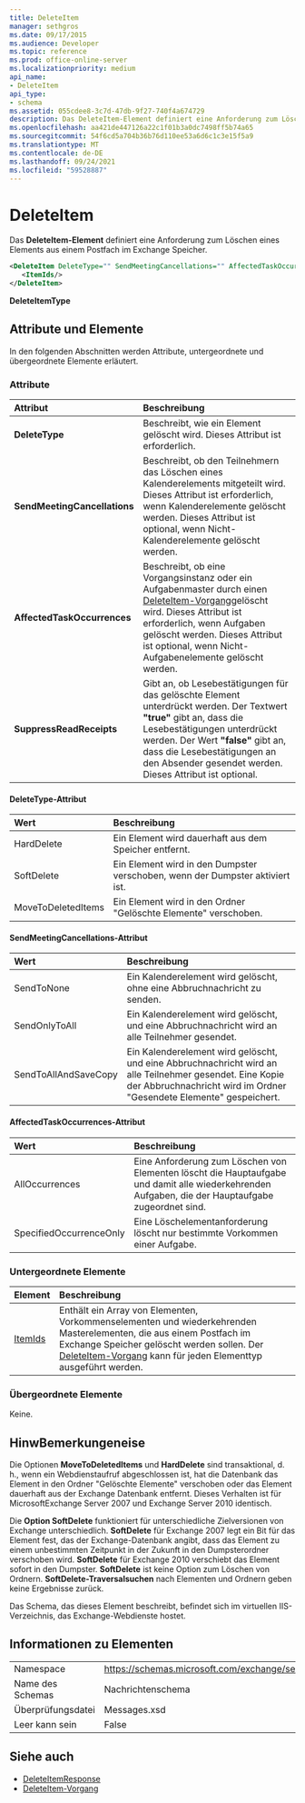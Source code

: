 ```yaml
---
title: DeleteItem
manager: sethgros
ms.date: 09/17/2015
ms.audience: Developer
ms.topic: reference
ms.prod: office-online-server
ms.localizationpriority: medium
api_name:
- DeleteItem
api_type:
- schema
ms.assetid: 055cdee8-3c7d-47db-9f27-740f4a674729
description: Das DeleteItem-Element definiert eine Anforderung zum Löschen eines Elements aus einem Postfach im Exchange Speicher.
ms.openlocfilehash: aa421de447126a22c1f01b3a0dc7498ff5b74a65
ms.sourcegitcommit: 54f6cd5a704b36b76d110ee53a6d6c1c3e15f5a9
ms.translationtype: MT
ms.contentlocale: de-DE
ms.lasthandoff: 09/24/2021
ms.locfileid: "59528887"
---
```

# <a name="deleteitem"></a>DeleteItem

Das **DeleteItem-Element** definiert eine Anforderung zum Löschen eines Elements aus einem Postfach im Exchange Speicher. 
  
```XML
<DeleteItem DeleteType="" SendMeetingCancellations="" AffectedTaskOccurrences="" SuppressReadReceipts="">
   <ItemIds/>
</DeleteItem>
```

 **DeleteItemType**
## <a name="attributes-and-elements"></a>Attribute und Elemente

In den folgenden Abschnitten werden Attribute, untergeordnete und übergeordnete Elemente erläutert.
  
### <a name="attributes"></a>Attribute

|**Attribut**|**Beschreibung**|
|:-----|:-----|
|**DeleteType** <br/> |Beschreibt, wie ein Element gelöscht wird. Dieses Attribut ist erforderlich.  <br/> |
|**SendMeetingCancellations** <br/> |Beschreibt, ob den Teilnehmern das Löschen eines Kalenderelements mitgeteilt wird. Dieses Attribut ist erforderlich, wenn Kalenderelemente gelöscht werden. Dieses Attribut ist optional, wenn Nicht-Kalenderelemente gelöscht werden.  <br/> |
|**AffectedTaskOccurrences** <br/> |Beschreibt, ob eine Vorgangsinstanz oder ein Aufgabenmaster durch einen [DeleteItem-Vorgang](deleteitem-operation.md)gelöscht wird. Dieses Attribut ist erforderlich, wenn Aufgaben gelöscht werden. Dieses Attribut ist optional, wenn Nicht-Aufgabenelemente gelöscht werden.  <br/> |
|**SuppressReadReceipts** <br/> |Gibt an, ob Lesebestätigungen für das gelöschte Element unterdrückt werden. Der Textwert **"true"** gibt an, dass die Lesebestätigungen unterdrückt werden. Der Wert **"false"** gibt an, dass die Lesebestätigungen an den Absender gesendet werden. Dieses Attribut ist optional.  <br/> |
   
#### <a name="deletetype-attribute"></a>DeleteType-Attribut

|**Wert**|**Beschreibung**|
|:-----|:-----|
|HardDelete  <br/> |Ein Element wird dauerhaft aus dem Speicher entfernt.  <br/> |
|SoftDelete  <br/> |Ein Element wird in den Dumpster verschoben, wenn der Dumpster aktiviert ist.  <br/> |
|MoveToDeletedItems  <br/> |Ein Element wird in den Ordner "Gelöschte Elemente" verschoben.  <br/> |
   
#### <a name="sendmeetingcancellations-attribute"></a>SendMeetingCancellations-Attribut

|**Wert**|**Beschreibung**|
|:-----|:-----|
|SendToNone  <br/> |Ein Kalenderelement wird gelöscht, ohne eine Abbruchnachricht zu senden.  <br/> |
|SendOnlyToAll  <br/> |Ein Kalenderelement wird gelöscht, und eine Abbruchnachricht wird an alle Teilnehmer gesendet.  <br/> |
|SendToAllAndSaveCopy  <br/> |Ein Kalenderelement wird gelöscht, und eine Abbruchnachricht wird an alle Teilnehmer gesendet. Eine Kopie der Abbruchnachricht wird im Ordner "Gesendete Elemente" gespeichert.  <br/> |
   
#### <a name="affectedtaskoccurrences-attribute"></a>AffectedTaskOccurrences-Attribut

|**Wert**|**Beschreibung**|
|:-----|:-----|
|AllOccurrences  <br/> |Eine Anforderung zum Löschen von Elementen löscht die Hauptaufgabe und damit alle wiederkehrenden Aufgaben, die der Hauptaufgabe zugeordnet sind.  <br/> |
|SpecifiedOccurrenceOnly  <br/> |Eine Löschelementanforderung löscht nur bestimmte Vorkommen einer Aufgabe.  <br/> |
   
### <a name="child-elements"></a>Untergeordnete Elemente

|**Element**|**Beschreibung**|
|:-----|:-----|
|[ItemIds](itemids.md) <br/> |Enthält ein Array von Elementen, Vorkommenselementen und wiederkehrenden Masterelementen, die aus einem Postfach im Exchange Speicher gelöscht werden sollen. Der [DeleteItem-Vorgang](deleteitem-operation.md) kann für jeden Elementtyp ausgeführt werden.  <br/> |
   
### <a name="parent-elements"></a>Übergeordnete Elemente

Keine.
  
## <a name="remarks"></a>HinwBemerkungeneise

Die Optionen **MoveToDeletedItems** und **HardDelete** sind transaktional, d. h., wenn ein Webdienstaufruf abgeschlossen ist, hat die Datenbank das Element in den Ordner "Gelöschte Elemente" verschoben oder das Element dauerhaft aus der Exchange Datenbank entfernt. Dieses Verhalten ist für MicrosoftExchange Server 2007 und Exchange Server 2010 identisch. 
  
Die **Option SoftDelete** funktioniert für unterschiedliche Zielversionen von Exchange unterschiedlich. **SoftDelete** für Exchange 2007 legt ein Bit für das Element fest, das der Exchange-Datenbank angibt, dass das Element zu einem unbestimmten Zeitpunkt in der Zukunft in den Dumpsterordner verschoben wird. **SoftDelete** für Exchange 2010 verschiebt das Element sofort in den Dumpster. **SoftDelete** ist keine Option zum Löschen von Ordnern. **SoftDelete-Traversalsuchen** nach Elementen und Ordnern geben keine Ergebnisse zurück. 
  
Das Schema, das dieses Element beschreibt, befindet sich im virtuellen IIS-Verzeichnis, das Exchange-Webdienste hostet.
  
## <a name="element-information"></a>Informationen zu Elementen

|||
|:-----|:-----|
|Namespace  <br/> |https://schemas.microsoft.com/exchange/services/2006/messages  <br/> |
|Name des Schemas  <br/> |Nachrichtenschema  <br/> |
|Überprüfungsdatei  <br/> |Messages.xsd  <br/> |
|Leer kann sein  <br/> |False  <br/> |
   
## <a name="see-also"></a>Siehe auch

- [DeleteItemResponse](deleteitemresponse.md)  
- [DeleteItem-Vorgang](deleteitem-operation.md)

